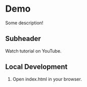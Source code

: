 # Demo 

Some description!

## Subheader

Watch tutorial on YouTube.

## Local Development

1. Open index.html in your browser.
